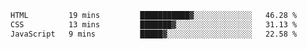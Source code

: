 <!--START_SECTION:waka-->

```txt
HTML         19 mins         ███████████▓░░░░░░░░░░░░░   46.28 %
CSS          13 mins         ███████▓░░░░░░░░░░░░░░░░░   31.13 %
JavaScript   9 mins          █████▓░░░░░░░░░░░░░░░░░░░   22.58 %
```

<!--END_SECTION:waka-->
